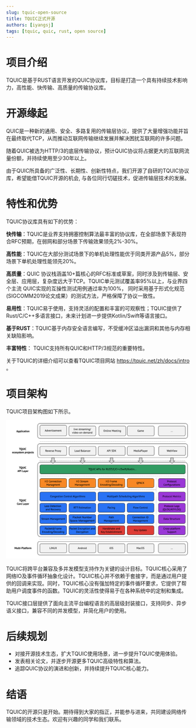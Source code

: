 ```yaml
---
slug: tquic-open-source
title: TQUIC正式开源
authors: [iyangsj]
tags: [tquic, quic, rust, open source]
---
```


# 项目介绍

TQUIC是基于RUST语言开发的QUIC协议库，目标是打造一个具有持续技术影响力，高性能、快传输、高质量的传输协议库。

<!--truncate-->

# 开源缘起

QUIC是一种新的通用、安全、多路复用的传输层协议，提供了大量增强功能并旨在最终取代TCP，从而推动互联网传输继续发展并解决困扰互联网的许多问题。

随着QUIC被选为HTTP/3的底层传输协议，预计QUIC协议将占据更大的互联网流量份额，并持续使用至少30年以上。

由于QUIC所具备的广泛性、长期性、创新性特点，我们开源了自研的TQUIC协议库，希望能借TQUIC开源的机会, 与各位同行切磋技术，促进传输层技术的发展。


# 特性和优势

TQUIC协议库具有如下的优势：

**快传输**：TQUIC是业界支持拥塞控制算法最丰富的协议库，在全部场景下表现符合RFC预期，在弱网和部分场景下传输效果领先2%-30%。

**高性能**：TQUIC在大部分测试场景下的单机处理性能优于同类开源产品5%，部分场景下单机处理性能领先20%。

**高质量**：QUIC 协议栈涵盖10+篇核心的RFC标准或草案，同时涉及到传输层、安全层、应用层，复杂度远大于TCP。TQUIC单元测试覆盖率95%以上，与业界四个主流 QUIC实现的互操性测试用例通过率为100%， 同时采用基于形式化规范(SIGCOMM2019论文成果）的测试方法，严格保障了协议一致性。

**易用性**：TQUIC易于使用，支持灵活的配置和丰富的可观察性；TQUIC提供了Rust/C/C++多语言接口，未来计划进一步提供Kotlin/Swift等语言接口。

**基于RUST**：TQUIC基于内存安全语言编写，不受缓冲区溢出漏洞和其他与内存相关缺陷影响。

**丰富特性**： TQUIC支持所有QUIC和HTTP/3规范的重要特性。

关于TQUIC的详细介绍可以查看TQUIC项目网站 https://tquic.net/zh/docs/intro 。


# 项目架构

TQUIC项目架构图如下所示。

![TQUIC Architecture](./tquic-arch.png)

TQUIC将跨平台兼容及多并发模型支持作为关键的设计目标。TQUIC核心采用了网络IO及事件循环抽象化设计。TQUIC核心并不依赖于套接字，而是通过用户提供的回调来实现。同时，TQUIC核心没有强加特定的事件循环要求，它提供了帮助用户调度事件的函数。TQUIC的灵活性使得易于在各种系统中的定制和集成。

TQUIC接口层提供了面向主流平台编程语言的高层级封装接口，支持同步、异步语义接口，兼容不同的并发模型，并简化用户的使用。


# 后续规划

* 对接开源技术生态，扩大TQUIC使用场景，进一步提升TQUIC使用体验。
* 发表相关论文，并逐步开源更多TQUIC高级特性和算法。
* 追踪QUIC协议的演进和创新，并持续提升TQUIC核心能力。


# 结语

TQUIC的开源只是开始。期待得到大家的指正，并能参与进来，共同建设网络传输领域的技术生态。欢迎有兴趣的同学和我们联系。


